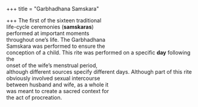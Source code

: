 +++
title = "Garbhadhana Samskara"

+++
The first of the sixteen traditional  
life-cycle ceremonies (**samskaras**)  
performed at important moments  
throughout one’s life. The Garbhadhana  
Samskara was performed to ensure the  
conception of a child. This rite was performed on a specific **day** following the  
onset of the wife’s menstrual period,  
although different sources specify different days. Although part of this rite  
obviously involved sexual intercourse  
between husband and wife, as a whole it  
was meant to create a sacred context for  
the act of procreation.